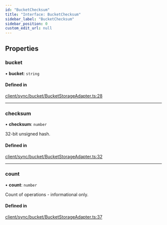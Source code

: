 ```yaml
---
id: "BucketChecksum"
title: "Interface: BucketChecksum"
sidebar_label: "BucketChecksum"
sidebar_position: 0
custom_edit_url: null
---
```


## Properties

### bucket

• **bucket**: `string`

#### Defined in

[client/sync/bucket/BucketStorageAdapter.ts:28](https://github.com/powersync-ja/powersync-react-native-sdk/blob/65a3c12/packages/powersync-sdk-common/src/client/sync/bucket/BucketStorageAdapter.ts#L28)

___

### checksum

• **checksum**: `number`

32-bit unsigned hash.

#### Defined in

[client/sync/bucket/BucketStorageAdapter.ts:32](https://github.com/powersync-ja/powersync-react-native-sdk/blob/65a3c12/packages/powersync-sdk-common/src/client/sync/bucket/BucketStorageAdapter.ts#L32)

___

### count

• **count**: `number`

Count of operations - informational only.

#### Defined in

[client/sync/bucket/BucketStorageAdapter.ts:37](https://github.com/powersync-ja/powersync-react-native-sdk/blob/65a3c12/packages/powersync-sdk-common/src/client/sync/bucket/BucketStorageAdapter.ts#L37)
